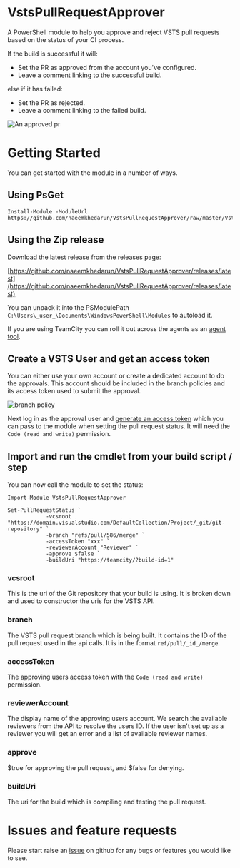 # VstsPullRequestApprover

A PowerShell module to help you approve and reject VSTS pull requests based on the status of your CI process.

If the build is successful it will:

* Set the PR as approved from the account you've configured.
* Leave a comment linking to the successful build.

else if it has failed:

* Set the PR as rejected.
* Leave a comment linking to the failed build.

![An approved pr](https://github.com/naeemkhedarun/VstsPullRequestApprover/raw/master/docs/images/pr-approved-with-comment.png)

# Getting Started

You can get started with the module in a number of ways.

## Using PsGet

```
Install-Module -ModuleUrl https://github.com/naeemkhedarun/VstsPullRequestApprover/raw/master/VstsPullRequestApprover/VstsPullRequestApprover.psm1
```

## Using the Zip release

Download the latest release from the releases page:

[https://github.com/naeemkhedarun/VstsPullRequestApprover/releases/latest](https://github.com/naeemkhedarun/VstsPullRequestApprover/releases/latest)

You can unpack it into the PSModulePath `C:\Users\_user_\Documents\WindowsPowerShell\Modules` to autoload it.

If you are using TeamCity you can roll it out across the agents as an [agent tool](https://confluence.jetbrains.com/display/TCD10/Installing+Agent+Tools).

## Create a VSTS User and get an access token

You can either use your own account or create a dedicated account to do the approvals. This account
should be included in the branch policies and its access token used to submit the approval.

![branch policy](https://github.com/naeemkhedarun/VstsPullRequestApprover/raw/master/docs/images/branch-policy.png)

Next log in as the approval user and [generate an access token](https://www.visualstudio.com/en-us/docs/setup-admin/team-services/use-personal-access-tokens-to-authenticate) which you can pass to the module when setting the pull request status. It will need the `Code (read and write)` permission.

## Import and run the cmdlet from your build script / step

You can now call the module to set the status:

```
Import-Module VstsPullRequestApprover

Set-PullRequestStatus `
            -vcsroot "https://domain.visualstudio.com/DefaultCollection/Project/_git/git-repository" `
            -branch "refs/pull/586/merge" `
            -accessToken "xxx" `
            -reviewerAccount "Reviewer" `
            -approve $false `
            -buildUri "https://teamcity/?build-id=1"
```

### vcsroot

This is the uri of the Git repository that your build is using. It is broken down and used to
constructor the uris for the VSTS API.

### branch

The VSTS pull request branch which is being built. It contains the ID of the pull request used 
in the api calls. It is in the format `ref/pull/_id_/merge`.

### accessToken

The approving users access token with the `Code (read and write)` permission.

### reviewerAccount

The display name of the approving users account. We search the available reviewers from the API to resolve
the users ID. If the user isn't set up as a reviewer you will get an error and a list of available reviewer names.

### approve

$true for approving the pull request, and $false for denying.

### buildUri

The uri for the build which is compiling and testing the pull request.

# Issues and feature requests

Please start raise an [issue](https://github.com/naeemkhedarun/VstsPullRequestApprover/issues) on github for any bugs or features you would like to see.
